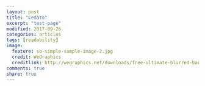 ```yaml
---
layout: post
title: "Cedato"
excerpt: "test-page"
modified: 2017-09-26
categories: articles
tags: [readability]
image:
  feature: so-simple-sample-image-2.jpg
  credit: WeGraphics
  creditlink: http://wegraphics.net/downloads/free-ultimate-blurred-background-pack/
comments: true
share: true
---
```

<br>
<div class="apester-media" data-media-id="5c092d4b3a4823f4a6e09d85" data-player="true" height="512"></div><script async src="https://static.stg.apester.com/js/sdk/latest/apester-sdk.js"></script>
<br>

